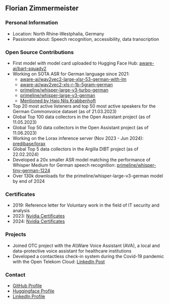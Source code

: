 ## Florian Zimmermeister

### Personal Information
- Location: North Rhine-Westphalia, Germany
- Passionate about: Speech recognition, accessibility, data transcription

### Open Source Contributions
- First model with model card uploaded to Hugging Face Hub: [aware-ai/bart-squadv2](https://huggingface.co/aware-ai/bart-squadv2/commits/main)
- Working on SOTA ASR for German language since 2021:
  - [aware-ai/wav2vec2-large-xlsr-53-german-with-lm](https://huggingface.co/aware-ai/wav2vec2-large-xlsr-53-german-with-lm)
  - [aware-ai/wav2vec2-xls-r-1b-5gram-german](https://huggingface.co/aware-ai/wav2vec2-xls-r-1b-5gram-german)
  - [primeline/whisper-large-v3-turbo-german](https://huggingface.co/primeline/whisper-large-v3-turbo-german)
  - [primeline/whisper-large-v3-german](https://huggingface.co/primeline/whisper-large-v3-german)
  - [Mentioned by Hajo Nils Krabbenhoft](https://arxiv.org/pdf/2206.12693)
- Top 20 most active listeners and top 50 most active speakers for the German Commonvoice dataset (as of 21.03.2023)
- Global Top 100 data collectors in the Open Assistant project (as of 11.05.2023)
- Global Top 50 data collectors in the Open Assistant project (as of 11.06.2023)
- Working on the Lorax inference server (Nov 2023 - Jun 2024): [predibase/lorax](https://github.com/predibase/lorax)
- Global Top 5 data collectors in the Argilla DIBT project (as of 22.02.2024)
- Developed a 20x smaller ASR model matching the performance of Whisper Medium for German speech recognition: [primeline/whisper-tiny-german-1224](https://huggingface.co/primeline/whisper-tiny-german-1224)
- Over 130k downloads for the primeline/whisper-large-v3-german model by end of 2024

### Certificates
- 2019: Reference letter for Voluntary work in the field of IT security and analysis
- 2023: [Nvidia Certificates](https://github.com/flozi00/flozi00/tree/main/assets/2023)
- 2024: [Nvidia Certificates](https://github.com/flozi00/flozi00/tree/main/assets/2024)

### Projects
- Joined OTC project with the A\\\\Ware Voice Assistant (AVA), a local and data-protective voice assistant for healthcare institutions
- Developed a contactless check-in system during the Covid-19 pandemic with the Open Telekom Cloud: [LinkedIn Post](https://www.linkedin.com/posts/telekomtechboostprogramm_kontaktloser-besucher-check-in-der-neue-activity-6712304055760257024-dunT?utm_source=share&utm_medium=member_desktop)

### Contact
- [GitHub Profile](https://github.com/flozi00/flozi00)
- [Huggingface Profile](https://huggingface.co/flozi00)
- [LinkedIn Profile](https://www.linkedin.com/in/florian-zimmermeister-83bb331ab)
